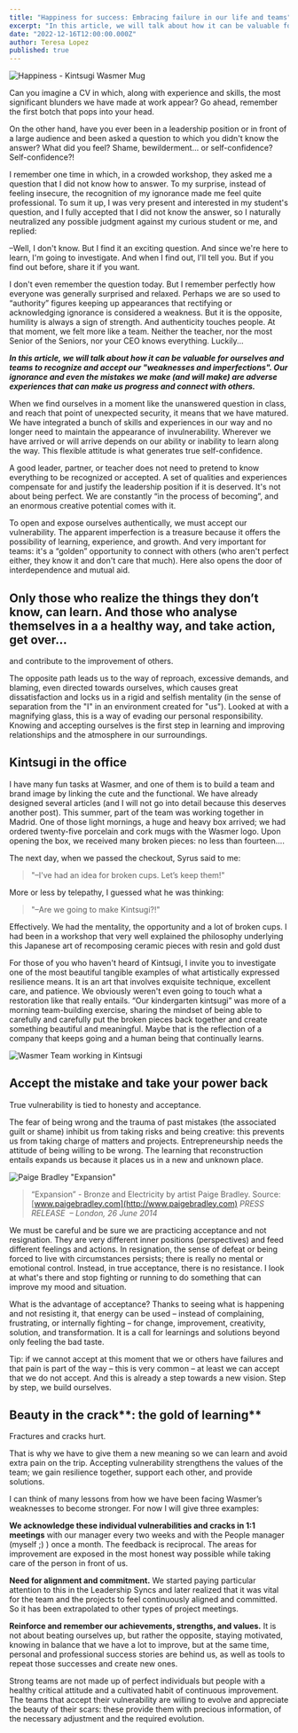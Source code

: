 ```yaml
---
title: "Happiness for success: Embracing failure in our life and teams"
excerpt: "In this article, we will talk about how it can be valuable for ourselves and teams to recognize and accept our \"weaknesses and imperfections\". Our ignorance and even the mistakes we make (and will make) are adverse experiences that can make us progress and connect with others."
date: "2022-12-16T12:00:00.000Z"
author: Teresa Lopez
published: true
---
```


![Happiness - Kintsugi Wasmer Mug](/images/blog/happiness-for-success-embracing-failure/kintsugi_mug.png)

Can you imagine a CV in which, along with experience and skills, the most significant blunders we have made at work appear? Go ahead, remember the first botch that pops into your head.

On the other hand, have you ever been in a leadership position or in front of a large audience and been asked a question to which you didn't know the answer? What did you feel? Shame, bewilderment… or self-confidence? Self-confidence?!

I remember one time in which, in a crowded workshop, they asked me a question that I did not know how to answer. To my surprise, instead of feeling insecure, the recognition of my ignorance made me feel quite professional. To sum it up, I was very present and interested in my student's question, and I fully accepted that I did not know the answer, so I naturally neutralized any possible judgment against my curious student or me, and replied:

–Well, I don't know. But I find it an exciting question. And since we're here to learn, I'm going to investigate. And when I find out, I'll tell you. But if you find out before, share it if you want. 

I don't even remember the question today. But I remember perfectly how everyone was generally surprised and relaxed. Perhaps we are so used to “authority” figures keeping up appearances that rectifying or acknowledging ignorance is considered a weakness. But it is the opposite, humility is always a sign of strength. And authenticity touches people. At that moment, we felt more like a team. Neither the teacher, nor the most Senior of the Seniors, nor your CEO knows everything. Luckily...

***In this article, we will talk about how it can be valuable for ourselves and teams to recognize and accept our "weaknesses and imperfections". Our ignorance and even the mistakes we make (and will make) are adverse experiences that can make us progress and connect with others.***

When we find ourselves in a moment like the unanswered question in class, and reach that point of unexpected security, it means that we have matured. We have integrated a bunch of skills and experiences in our way and no longer need to maintain the appearance of invulnerability. Wherever we have arrived or will arrive depends on our ability or inability to learn along the way. This flexible attitude is what generates true self-confidence.

A good leader, partner, or teacher does not need to pretend to know everything to be recognized or accepted. A set of qualities and experiences compensate for and justify the leadership position if it is deserved. It's not about being perfect. We are constantly “in the process of becoming”, and an enormous creative potential comes with it. 

To open and expose ourselves authentically, we must accept our vulnerability. The apparent imperfection is a treasure because it offers the possibility of learning, experience, and growth. And very important for teams: it's a “golden” opportunity to connect with others (who aren't perfect either, they know it and don't care that much). Here also opens the door of interdependence and mutual aid.

## Only those who realize the things they don’t know, can learn. And those who analyse themselves in a a healthy way, and take action, get over…

and contribute to the improvement of others.

The opposite path leads us to the way of reproach, excessive demands, and blaming, even directed towards ourselves, which causes great dissatisfaction and locks us in a rigid and selfish mentality (in the sense of separation from the "I" in an environment created for "us"). Looked at with a magnifying glass, this is a way of evading our personal responsibility. Knowing and accepting ourselves is the first step in learning and improving relationships and the atmosphere in our surroundings.

## Kintsugi in the office

I have many fun tasks at Wasmer, and one of them is to build a team and brand image by linking the cute and the functional. We have already designed several articles (and I will not go into detail because this deserves another post). This summer, part of the team was working together in Madrid. One of those light mornings, a huge and heavy box arrived; we had ordered twenty-five porcelain and cork mugs with the Wasmer logo. Upon opening the box, we received many broken pieces: no less than fourteen….

The next day, when we passed the checkout, Syrus said to me:

> "–I've had an idea for broken cups. Let’s keep them!"

More or less by telepathy, I guessed what he was thinking:

> "–Are we going to make Kintsugi?!"

Effectively. We had the mentality, the opportunity and a lot of broken cups. I had been in a workshop that very well explained the philosophy underlying this Japanese art of recomposing ceramic pieces with resin and gold dust

For those of you who haven't heard of Kintsugi, I invite you to investigate one of the most beautiful tangible examples of what artistically expressed resilience means. It is an art that involves exquisite technique, excellent care, and patience. We obviously weren't even going to touch what a restoration like that really entails. “Our kindergarten kintsugi” was more of a morning team-building exercise, sharing the mindset of being able to carefully and carefully put the broken pieces back together and create something beautiful and meaningful. Maybe that is the reflection of a company that keeps going and a human being that continually learns.

![Wasmer Team working in Kintsugi](/images/blog/happiness-for-success-embracing-failure/kintsugi_team.png)

## Accept the mistake and take your power back

True vulnerability is tied to honesty and acceptance. 

The fear of being wrong and the trauma of past mistakes (the associated guilt or shame) inhibit us from taking risks and being creative: this prevents us from taking charge of matters and projects. Entrepreneurship needs the attitude of being willing to be wrong. The learning that reconstruction entails expands us because it places us in a new and unknown place.

![Paige Bradley "Expansion"](/images/blog/happiness-for-success-embracing-failure/paige-bradley-expansion.jpg)


> “Expansion” - Bronze and Electricity by artist Paige Bradley. Source: [www.paigebradley.com](http://www.paigebradley.com) *PRESS RELEASE  – London, 26 June 2014*
> 

We must be careful and be sure we are practicing acceptance and not resignation. They are very different inner positions (perspectives) and feed different feelings and actions. In resignation, the sense of defeat or being forced to live with circumstances persists; there is really no mental or emotional control. Instead, in true acceptance, there is no resistance. I look at what's there and stop fighting or running to do something that can improve my mood and situation.

What is the advantage of acceptance? Thanks to seeing what is happening and not resisting it, that energy can be used – instead of complaining, frustrating, or internally fighting – for change, improvement, creativity, solution, and transformation. It is a call for learnings and solutions beyond only feeling the bad taste.  

Tip: if we cannot accept at this moment that we or others have failures and that pain is part of the way – this is very common – at least we can accept that we do not accept. And this is already a step towards a new vision. Step by step, we build ourselves.

## Beauty in the crack**: the gold of learning**

Fractures and cracks hurt. 

That is why we have to give them a new meaning so we can learn and avoid extra pain on the trip. Accepting vulnerability strengthens the values of the team; we gain resilience together, support each other, and provide solutions.

I can think of many lessons from how we have been facing Wasmer’s weaknesses to become stronger. For now I will give three examples:

 **We acknowledge these individual vulnerabilities and cracks in 1:1 meetings** with our manager every two weeks and with the People manager (myself ;) ) once a month. The feedback is reciprocal. The areas for improvement are exposed in the most honest way possible while taking care of the person in front of us.
 
**Need for alignment and commitment.** We started paying particular attention to this in the Leadership Syncs and later realized that it was vital for the team and the projects to feel continuously aligned and committed. So it has been extrapolated to other types of project meetings.

**Reinforce and remember our achievements, strengths, and values.** It is not about beating ourselves up, but rather the opposite, staying motivated, knowing in balance that we have a lot to improve, but at the same time, personal and professional success stories are behind us, as well as tools to repeat those successes and create new ones.

Strong teams are not made up of perfect individuals but people with a healthy critical attitude and a cultivated habit of continuous improvement. The teams that accept their vulnerability are willing to evolve and appreciate the beauty of their scars: these provide them with precious information, of the necessary adjustment and the required evolution.
